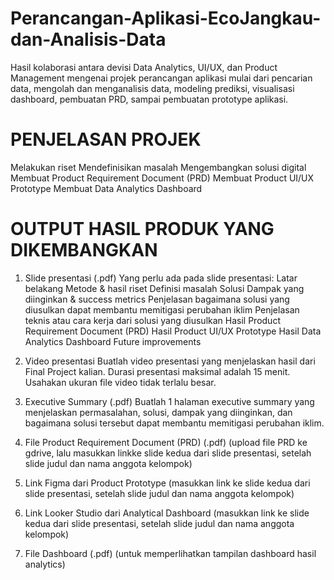 # Perancangan-Aplikasi-EcoJangkau-dan-Analisis-Data
Hasil kolaborasi antara devisi Data Analytics, UI/UX, dan Product Management mengenai projek perancangan aplikasi mulai dari pencarian data, mengolah dan menganalisis data, modeling prediksi, visualisasi dashboard, pembuatan PRD, sampai pembuatan prototype aplikasi.

# PENJELASAN PROJEK
Melakukan riset
Mendefinisikan masalah
Mengembangkan solusi digital
Membuat Product Requirement Document (PRD)
Membuat Product UI/UX Prototype
Membuat Data Analytics Dashboard

# OUTPUT HASIL PRODUK YANG DIKEMBANGKAN

1. Slide presentasi (.pdf)
Yang perlu ada pada slide presentasi:
Latar belakang
Metode & hasil riset
Definisi masalah
Solusi
Dampak yang diinginkan & success metrics
Penjelasan bagaimana solusi yang diusulkan dapat membantu memitigasi perubahan iklim
Penjelasan teknis atau cara kerja dari solusi yang diusulkan
Hasil Product Requirement Document (PRD)
Hasil Product UI/UX Prototype
Hasil Data Analytics Dashboard
Future improvements

2. Video presentasi
Buatlah video presentasi yang menjelaskan hasil dari Final Project kalian. Durasi presentasi maksimal adalah 15 menit. Usahakan ukuran file video tidak terlalu besar.

3. Executive Summary (.pdf)
Buatlah 1 halaman executive summary yang menjelaskan permasalahan, solusi, dampak yang diinginkan, dan bagaimana solusi tersebut dapat membantu memitigasi perubahan iklim.

4. File Product Requirement Document (PRD) (.pdf)
(upload file PRD ke gdrive, lalu masukkan linkke slide kedua dari slide presentasi, setelah slide judul dan nama anggota kelompok)

5. Link Figma dari Product Prototype
(masukkan link ke slide kedua dari slide presentasi, setelah slide judul dan nama anggota kelompok)

6. Link Looker Studio dari Analytical Dashboard
(masukkan link ke slide kedua dari slide presentasi, setelah slide judul dan nama anggota kelompok)

7. File Dashboard (.pdf)
(untuk memperlihatkan tampilan dashboard hasil analytics)
